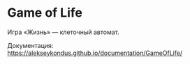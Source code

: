 # Game of Life
Игра «Жизнь» — клеточный автомат.

Документация: https://alekseykondus.github.io/documentation/GameOfLife/